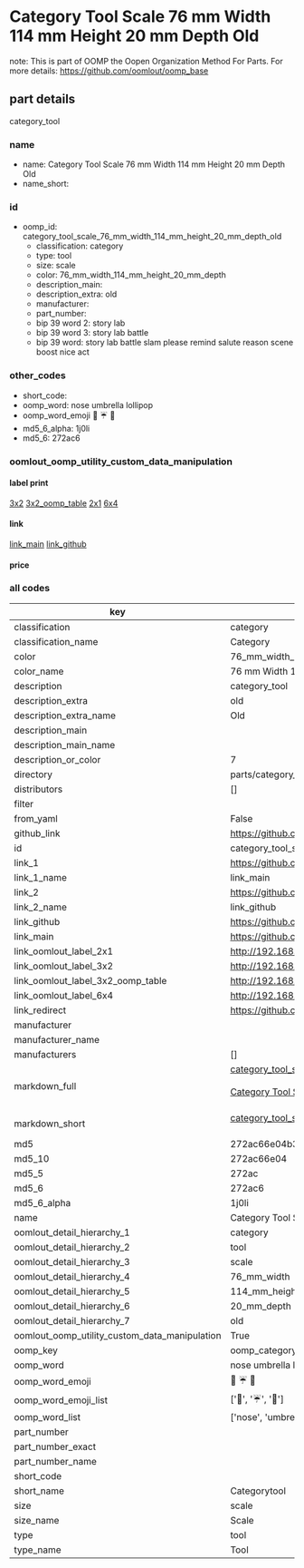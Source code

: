 # Category Tool Scale 76 mm Width 114 mm Height 20 mm Depth Old  

note: This is part of OOMP the Oopen Organization Method For Parts. For more details: https://github.com/oomlout/oomp_base

##  part details
  



category_tool



### name
* name: Category Tool Scale 76 mm Width 114 mm Height 20 mm Depth Old
* name_short: 
### id
* oomp_id: category_tool_scale_76_mm_width_114_mm_height_20_mm_depth_old
  * classification: category
  * type: tool
  * size: scale
  * color: 76_mm_width_114_mm_height_20_mm_depth
  * description_main: 
  * description_extra: old
  * manufacturer: 
  * part_number: 
  * bip 39 word 2: story lab
  * bip 39 word 3: story lab battle
  * bip 39 word: story lab battle slam please remind salute reason scene boost nice act

### other_codes
* short_code: 
* oomp_word: nose umbrella lollipop
* oomp_word_emoji :nose: :umbrella: :lollipop:
* md5_6_alpha: 1j0li
* md5_6: 272ac6






### oomlout_oomp_utility_custom_data_manipulation
#### label print
[3x2](http://192.168.1.245:1112/?label=oomp%201j0li)
[3x2_oomp_table](http://192.168.1.108:1112/?label=oomp%201j0li)
[2x1](http://192.168.1.242:1112/?label=oomp%201j0li)
[6x4](http://192.168.1.55:1112/?label=oomp%201j0li)    

#### link

[link_main](https://github.com/oomlout/oomlout_oomp_version_1_messy/tree/main/parts/category_tool_scale_76_mm_width_114_mm_height_20_mm_depth_old) [link_github](https://github.com/oomlout/oomlout_oomp_version_1_messy/tree/main/parts/category_tool_scale_76_mm_width_114_mm_height_20_mm_depth_old)                             

#### price







### all codes 
| key | value |  
| --- | --- |  
| classification | category |  
| classification_name | Category |  
| color | 76_mm_width_114_mm_height_20_mm_depth |  
| color_name | 76 mm Width 114 mm Height 20 mm Depth |  
| description | category_tool |  
| description_extra | old |  
| description_extra_name | Old |  
| description_main |  |  
| description_main_name |  |  
| description_or_color | 7  |  
| directory | parts/category_tool_scale_76_mm_width_114_mm_height_20_mm_depth_old |  
| distributors | [] |  
| filter |  |  
| from_yaml | False |  
| github_link | https://github.com/oomlout/oomlout_oomp_part_src/tree/main/parts/category_tool_scale_76_mm_width_114_mm_height_20_mm_depth_old |  
| id | category_tool_scale_76_mm_width_114_mm_height_20_mm_depth_old |  
| link_1 | https://github.com/oomlout/oomlout_oomp_version_1_messy/tree/main/parts/category_tool_scale_76_mm_width_114_mm_height_20_mm_depth_old |  
| link_1_name | link_main |  
| link_2 | https://github.com/oomlout/oomlout_oomp_version_1_messy/tree/main/parts/category_tool_scale_76_mm_width_114_mm_height_20_mm_depth_old |  
| link_2_name | link_github |  
| link_github | https://github.com/oomlout/oomlout_oomp_version_1_messy/tree/main/parts/category_tool_scale_76_mm_width_114_mm_height_20_mm_depth_old |  
| link_main | https://github.com/oomlout/oomlout_oomp_version_1_messy/tree/main/parts/category_tool_scale_76_mm_width_114_mm_height_20_mm_depth_old |  
| link_oomlout_label_2x1 | http://192.168.1.242:1112/?label=oomp%201j0li |  
| link_oomlout_label_3x2 | http://192.168.1.245:1112/?label=oomp%201j0li |  
| link_oomlout_label_3x2_oomp_table | http://192.168.1.108:1112/?label=oomp%201j0li |  
| link_oomlout_label_6x4 | http://192.168.1.55:1112/?label=oomp%201j0li |  
| link_redirect | https://github.com/oomlout/oomlout_oomp_version_1_messy/tree/main/parts/category_tool_scale_76_mm_width_114_mm_height_20_mm_depth_old |  
| manufacturer |  |  
| manufacturer_name |  |  
| manufacturers | [] |  
| markdown_full | [category_tool_scale_76_mm_width_114_mm_height_20_mm_depth_old](none)<br>[](none)<br>[Category Tool Scale 76 Mm Width 114 Mm Height 20 Mm Depth Old](none)<br><br> |  
| markdown_short | [category_tool_scale_76_mm_width_114_mm_height_20_mm_depth_old](none)<br><br> |  
| md5 | 272ac66e04b317dad7533cb0269f06b4 |  
| md5_10 | 272ac66e04 |  
| md5_5 | 272ac |  
| md5_6 | 272ac6 |  
| md5_6_alpha | 1j0li |  
| name | Category Tool Scale 76 mm Width 114 mm Height 20 mm Depth Old |  
| oomlout_detail_hierarchy_1 | category |  
| oomlout_detail_hierarchy_2 | tool |  
| oomlout_detail_hierarchy_3 | scale |  
| oomlout_detail_hierarchy_4 | 76_mm_width |  
| oomlout_detail_hierarchy_5 | 114_mm_height |  
| oomlout_detail_hierarchy_6 | 20_mm_depth |  
| oomlout_detail_hierarchy_7 | old |  
| oomlout_oomp_utility_custom_data_manipulation | True |  
| oomp_key | oomp_category_tool_scale_76_mm_width_114_mm_height_20_mm_depth_old |  
| oomp_word | nose umbrella lollipop |  
| oomp_word_emoji | :nose: :umbrella: :lollipop: |  
| oomp_word_emoji_list | [':nose:', ':umbrella:', ':lollipop:'] |  
| oomp_word_list | ['nose', 'umbrella', 'lollipop'] |  
| part_number |  |  
| part_number_exact |  |  
| part_number_name |  |  
| short_code |  |  
| short_name | Categorytool |  
| size | scale |  
| size_name | Scale |  
| type | tool |  
| type_name | Tool |  
